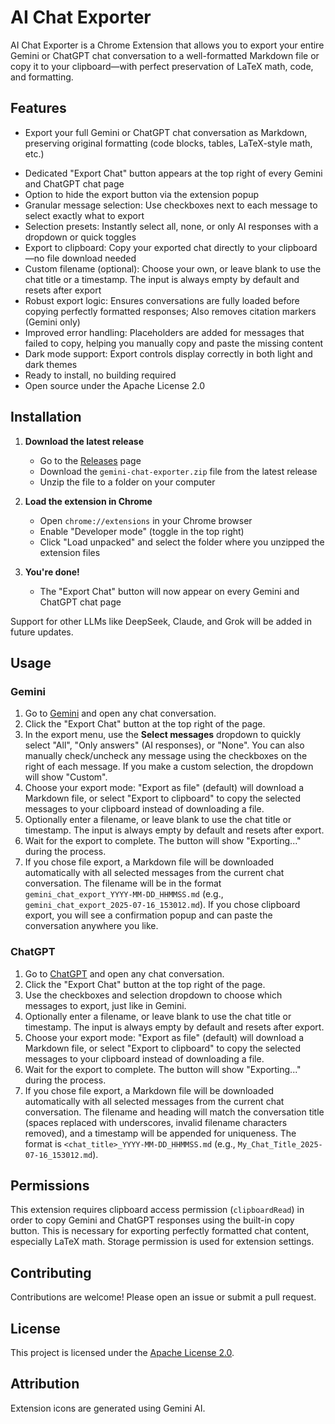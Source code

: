 # AI Chat Exporter

AI Chat Exporter is a Chrome Extension that allows you to export your entire Gemini or ChatGPT chat conversation to a well-formatted Markdown file or copy it to your clipboard—with perfect preservation of LaTeX math, code, and formatting.

## Features

<!-- Export your full chat conversation from any supported LLM chat page as Markdown, preserving original formatting (code blocks, tables, LaTeX-style math, etc.). -->
- Export your full Gemini or ChatGPT chat conversation as Markdown, preserving original formatting (code blocks, tables, LaTeX-style math, etc.)
<!-- Dedicated "Export Chat" button appears at the top right of every supported LLM chat page. -->
- Dedicated "Export Chat" button appears at the top right of every Gemini and ChatGPT chat page
- Option to hide the export button via the extension popup
- Granular message selection: Use checkboxes next to each message to select exactly what to export
- Selection presets: Instantly select all, none, or only AI responses with a dropdown or quick toggles
- Export to clipboard: Copy your exported chat directly to your clipboard—no file download needed
- Custom filename (optional): Choose your own, or leave blank to use the chat title or a timestamp. The input is always empty by default and resets after export
- Robust export logic: Ensures conversations are fully loaded before copying perfectly formatted responses; Also removes citation markers (Gemini only)
- Improved error handling: Placeholders are added for messages that failed to copy, helping you manually copy and paste the missing content
- Dark mode support: Export controls display correctly in both light and dark themes
- Ready to install, no building required
- Open source under the Apache License 2.0

## Installation

1. **Download the latest release**
   - Go to the [Releases](https://github.com/amazingpaddy/gemini-chat-exporter/releases) page
   - Download the `gemini-chat-exporter.zip` file from the latest release
   - Unzip the file to a folder on your computer

2. **Load the extension in Chrome**
   - Open `chrome://extensions` in your Chrome browser
   - Enable "Developer mode" (toggle in the top right)
   - Click "Load unpacked" and select the folder where you unzipped the extension files

3. **You're done!**
   - The "Export Chat" button will now appear on every Gemini and ChatGPT chat page

Support for other LLMs like DeepSeek, Claude, and Grok will be added in future updates.

## Usage

### Gemini
1. Go to [Gemini](https://gemini.google.com/) and open any chat conversation.
2. Click the "Export Chat" button at the top right of the page.
3. In the export menu, use the **Select messages** dropdown to quickly select "All", "Only answers" (AI responses), or "None". You can also manually check/uncheck any message using the checkboxes on the right of each message. If you make a custom selection, the dropdown will show "Custom".
4. Choose your export mode: "Export as file" (default) will download a Markdown file, or select "Export to clipboard" to copy the selected messages to your clipboard instead of downloading a file.
5. Optionally enter a filename, or leave blank to use the chat title or timestamp. The input is always empty by default and resets after export.
6. Wait for the export to complete. The button will show "Exporting..." during the process.
7. If you chose file export, a Markdown file will be downloaded automatically with all selected messages from the current chat conversation. The filename will be in the format `gemini_chat_export_YYYY-MM-DD_HHMMSS.md` (e.g., `gemini_chat_export_2025-07-16_153012.md`). If you chose clipboard export, you will see a confirmation popup and can paste the conversation anywhere you like.

### ChatGPT
1. Go to [ChatGPT](https://chatgpt.com/) and open any chat conversation.
2. Click the "Export Chat" button at the top right of the page.
3. Use the checkboxes and selection dropdown to choose which messages to export, just like in Gemini.
4. Optionally enter a filename, or leave blank to use the chat title or timestamp. The input is always empty by default and resets after export.
5. Choose your export mode: "Export as file" (default) will download a Markdown file, or select "Export to clipboard" to copy the selected messages to your clipboard instead of downloading a file.
6. Wait for the export to complete. The button will show "Exporting..." during the process.
7. If you chose file export, a Markdown file will be downloaded automatically with all selected messages from the current chat conversation. The filename and heading will match the conversation title (spaces replaced with underscores, invalid filename characters removed), and a timestamp will be appended for uniqueness. The format is `<chat_title>_YYYY-MM-DD_HHMMSS.md` (e.g., `My_Chat_Title_2025-07-16_153012.md`).

## Permissions

This extension requires clipboard access permission (`clipboardRead`) in order to copy Gemini and ChatGPT responses using the built-in copy button. This is necessary for exporting perfectly formatted chat content, especially LaTeX math. Storage permission is used for extension settings.

## Contributing

Contributions are welcome! Please open an issue or submit a pull request.

## License

This project is licensed under the [Apache License 2.0](LICENSE).

## Attribution

Extension icons are generated using Gemini AI.
